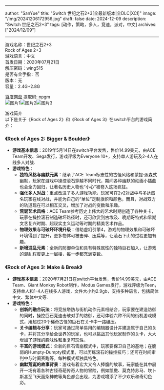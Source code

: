 
---
author: "SanYue"
title: "Switch 世纪之石2+3[全最新版本|全DLC|XCI]"
image: "/img/20241206172956.jpg"
draft: false
date: 2024-12-09
description: "Switch 世纪之石2+3"
tags: [动作，策略，多人，竞速，派对，中文]
archives: ["2024/12/09"]

---

游戏名称：世纪之石2+3   
Rock of Ages 2+3    
游戏语言：中文  
首发日期：2020年07月21日  
解压密码：wing515  
是否有金手指：否  
版本：无   
容量：2.4G+2.8G

[百度网盘](https://pan.baidu.com/s/1B3ma2d7feF4gUveDQCESHg) 提取码: npgm  
![图片1](/img/98b1fc.jpg)![图片2](/img/4165da.jpg)![图片3](/img/2652b5.jpg)  

游戏简介  
以下是关于《Rock of Ages 2》和《Rock of Ages 3》在switch平台的游戏简介：

### 《Rock of Ages 2: Bigger & Boulder》
- **游戏基本信息**：2019年5月14日在switch平台发售，售价14.99美元，由ACE Team开发、Sega发行，游戏评级为Everyone 10+，支持单人游玩及2-4人在线多人对战.
- **游戏特色**：
    - **独特风格与幽默元素**：继承了ACE Team标志性的古怪风格和蒙提·派森式幽默，玩家在游戏中操控滚石穿越不同时代，期间各种幽默的动画小插曲也会全力回归，让著名历史人物也“小心”被卷入这场疯狂。
    - **强化多人对战**：重点改进了多人游戏功能，玩家可在2v2对战中与多达四名玩家在线对战，并能为自己的“单位”定制旗帜和颜色。而且，对战双方的轨道现在可以相互交叉，增加了对战的变数和乐趣。
    - **荒诞艺术风格**：ACE Team参考历史上伟大的艺术时期创造了各种关卡，玩家在操控滚石制造破坏路径时，还可欣赏到古埃及、晚期哥特式和早期文艺复兴时期、超现实主义运动等时期的精美艺术作品。
    - **物理效果与可破坏环境升级**：借助虚幻引擎4，游戏的物理效果和可破坏环境得到了提升，更多物体可被击碎、压扁等，让滚石下山的过程更加有趣。
    - **新增混乱元素**：全新的防御单位和具有特殊属性的独特巨石加入，让游戏的混乱程度更上一层楼，每一步都充满变数。

### 《Rock of Ages 3: Make & Break》
- **游戏基本信息**：2020年7月21日在switch平台发售，售价14.99美元，由ACE Team、Giant Monkey Robot制作，Modus Games发行，游戏评级为Teen，支持单人和1-4人在线多人游戏，文件大小约2.9gb，支持多种语言，包括简体中文、繁体中文等.
- **游戏特色**：
    - **创新的融合玩法**：将竞技塔防与街机动作元素相结合，玩家要在建造防御的同时，操控巨石竞速击破对手的防御，还可体验六种不同的街机游戏模式，用超过20个稀奇古怪的巨石在关卡中一路碾压。
    - **关卡编辑与分享**：玩家可通过简单易用的编辑器设计并建造属于自己的关卡，并将其分享给全世界的玩家，也可以挑战其他玩家制作的关卡，大大增加了游戏的趣味性和重复可玩性。
    - **丰富的游戏模式**：全新的巨石雪崩模式中，玩家要保卫自己的基地；在脆弱的Humpty-Dumpty模式里，可以历练滚石的操控技巧；还可在时间审判中与时间赛跑等，每种模式都独具特色。
    - **幽默荒诞的故事背景**：游戏有着宏大又令人捧腹的故事，玩家能在其中展开一场有着各种古怪奇葩传奇人物的冒险，例如凯撒、莫克特苏马、坎卜斯甚至飞天面条神教等角色都会出现，为游戏增添了不少欢乐和奇幻色彩。
 
